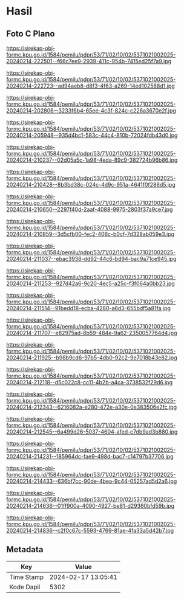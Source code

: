 # Hasil

## Foto C Plano

https://sirekap-obj-formc.kpu.go.id/1584/pemilu/pdpr/53/71/02/10/02/5371021002025-20240214-222501--f66c7ee9-2939-411c-954b-7415ed25f7a9.jpg

https://sirekap-obj-formc.kpu.go.id/1584/pemilu/pdpr/53/71/02/10/02/5371021002025-20240214-222723--ad94aeb8-d8f3-4f63-a269-14ed102588d1.jpg

https://sirekap-obj-formc.kpu.go.id/1584/pemilu/pdpr/53/71/02/10/02/5371021002025-20240214-202806--3233f6b4-65ee-4c3f-824c-c226a3670e2f.jpg

https://sirekap-obj-formc.kpu.go.id/1584/pemilu/pdpr/53/71/02/10/02/5371021002025-20240214-205948--935d4bc1-583c-44c4-810b-72024fdb43d0.jpg

https://sirekap-obj-formc.kpu.go.id/1584/pemilu/pdpr/53/71/02/10/02/5371021002025-20240214-210237--02d05a5c-1a98-4eda-89c9-382724b96b86.jpg

https://sirekap-obj-formc.kpu.go.id/1584/pemilu/pdpr/53/71/02/10/02/5371021002025-20240214-210428--8b3bd38c-024c-4d9c-951a-4641f0f286d5.jpg

https://sirekap-obj-formc.kpu.go.id/1584/pemilu/pdpr/53/71/02/10/02/5371021002025-20240214-210650--2297f40d-2aaf-4088-9975-2803f37a9ce7.jpg

https://sirekap-obj-formc.kpu.go.id/1584/pemilu/pdpr/53/71/02/10/02/5371021002025-20240214-210859--3d5cfb00-fec2-406c-b0cf-7d328ab059e3.jpg

https://sirekap-obj-formc.kpu.go.id/1584/pemilu/pdpr/53/71/02/10/02/5371021002025-20240214-211037--ebac3938-dd92-44c6-bd94-bac9a71ce945.jpg

https://sirekap-obj-formc.kpu.go.id/1584/pemilu/pdpr/53/71/02/10/02/5371021002025-20240214-211253--927d42a6-9c20-4ec5-a25c-f3f064a0bb23.jpg

https://sirekap-obj-formc.kpu.go.id/1584/pemilu/pdpr/53/71/02/10/02/5371021002025-20240214-211514--91bedd18-ecba-4280-a6d3-655bdf5a81fa.jpg

https://sirekap-obj-formc.kpu.go.id/1584/pemilu/pdpr/53/71/02/10/02/5371021002025-20240214-211707--e82975ad-8b59-484e-9a62-2350057764d4.jpg

https://sirekap-obj-formc.kpu.go.id/1584/pemilu/pdpr/53/71/02/10/02/5371021002025-20240214-211925--b98b9cd6-97b5-4db0-92c2-9e7018b43e82.jpg

https://sirekap-obj-formc.kpu.go.id/1584/pemilu/pdpr/53/71/02/10/02/5371021002025-20240214-212118--d5c022c8-cc11-4b2b-a4ca-3738532f29d6.jpg

https://sirekap-obj-formc.kpu.go.id/1584/pemilu/pdpr/53/71/02/10/02/5371021002025-20240214-212343--6216082a-e280-472e-a30e-0e383506e2fc.jpg

https://sirekap-obj-formc.kpu.go.id/1584/pemilu/pdpr/53/71/02/10/02/5371021002025-20240214-212545--6a499d26-5037-4604-afed-c7db9ad3b880.jpg

https://sirekap-obj-formc.kpu.go.id/1584/pemilu/pdpr/53/71/02/10/02/5371021002025-20240214-214231--185964dc-fae9-498d-bac7-c14797b37706.jpg

https://sirekap-obj-formc.kpu.go.id/1584/pemilu/pdpr/53/71/02/10/02/5371021002025-20240214-214433--636bf7cc-90de-4bea-9c44-05257ad5d2a6.jpg

https://sirekap-obj-formc.kpu.go.id/1584/pemilu/pdpr/53/71/02/10/02/5371021002025-20240214-214636--01ff900a-4090-4927-be81-d29360bfd59b.jpg

https://sirekap-obj-formc.kpu.go.id/1584/pemilu/pdpr/53/71/02/10/02/5371021002025-20240214-214836--c2f0c67c-5593-4769-81ae-4fa33a5d42b7.jpg


## Metadata

| Key        | Value               |
| ---------- | ------------------- |
| Time Stamp | 2024-02-17 13:05:41 |
| Kode Dapil | 5302                |



